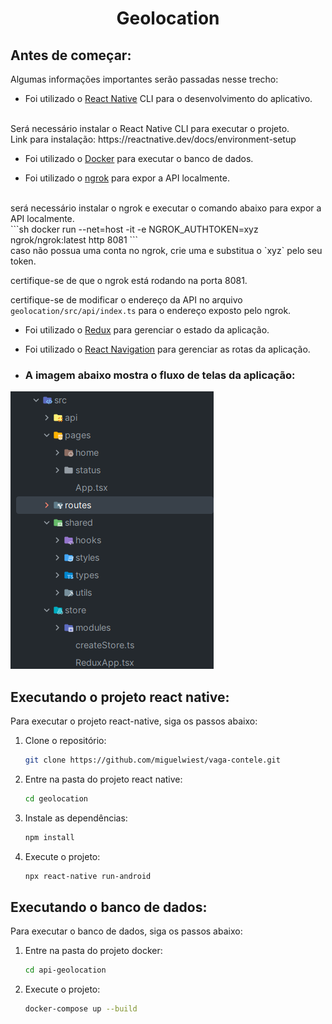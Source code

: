 <div align="center">
<h1 align="center">Geolocation</h1>
</div>

## Antes de começar:

Algumas informações importantes serão passadas nesse trecho:


- Foi utilizado o [React Native](https://reactnative.dev/) CLI  para o desenvolvimento do aplicativo.
<br>
Será necessário instalar o React Native CLI para executar o projeto.
<br>
Link para instalação: https://reactnative.dev/docs/environment-setup


- Foi utilizado o [Docker](https://www.docker.com/) para executar o banco de dados.


- Foi utilizado o [ngrok](https://ngrok.com/) para expor a API localmente.
<br>
será necessário instalar o ngrok e executar o comando abaixo para expor a API localmente.
<br>
```sh
    docker run --net=host -it -e NGROK_AUTHTOKEN=xyz ngrok/ngrok:latest http 8081
```
<br>
caso não possua uma conta no ngrok, crie uma e substitua o `xyz` pelo seu token.
<br>

certifique-se de que o ngrok está rodando na porta 8081.
<br>

certifique-se de modificar o endereço da API no arquivo `geolocation/src/api/index.ts` para o endereço exposto pelo ngrok.


- Foi utilizado o [Redux](https://redux.js.org/) para gerenciar o estado da aplicação.


- Foi utilizado o [React Navigation](https://reactnavigation.org/) para gerenciar as rotas da aplicação.


- ### A imagem abaixo mostra o fluxo de telas da aplicação:

![img.png](img.png)

## Executando o projeto react native:

Para executar o projeto react-native, siga os passos abaixo:

1. Clone o repositório:
    ```sh
    git clone https://github.com/miguelwiest/vaga-contele.git
    ```
2. Entre na pasta do projeto react native:
    ```sh
    cd geolocation
    ```
3. Instale as dependências:
    ```sh
    npm install
    ```
4. Execute o projeto:
    ```sh
    npx react-native run-android
    ```
   
## Executando o banco de dados:

Para executar o banco de dados, siga os passos abaixo:

1. Entre na pasta do projeto docker:
    ```sh
    cd api-geolocation
    ```
2. Execute o projeto:
    ```sh
    docker-compose up --build
    ```